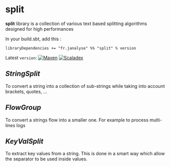 # split 

**split** library is a collection of various text based splitting algorithms designed for high performances

In your build.sbt, add this :

`libraryDependencies += "fr.janalyse" %% "split" % version`

Latest `version`: [![Maven][mavenImg]][mavenLink] [![Scaladex][scaladexImg]][scaladexLink]

## *StringSplit* 
   To convert a string into a collection of sub-strings
   while taking into account brackets, quotes, ...
   
## *FlowGroup*
   To convert a strings flow into a smaller one.
   For example to process multi-lines logs
   
## *KeyValSplit*
   To extract key values from a string. This is done
   in a smart way which allow the separator to be used
   inside values.

[mavenImg]: https://img.shields.io/maven-central/v/fr.janalyse/split_2.12.svg
[mavenImg2]: https://maven-badges.herokuapp.com/maven-central/fr.janalyse/split_2.12/badge.svg
[mavenLink]: https://search.maven.org/#search%7Cga%7C1%7Cfr.janalyse.split

[scaladexImg]: https://index.scala-lang.org/dacr/split/split/latest.svg
[scaladexLink]: https://index.scala-lang.org/dacr/split